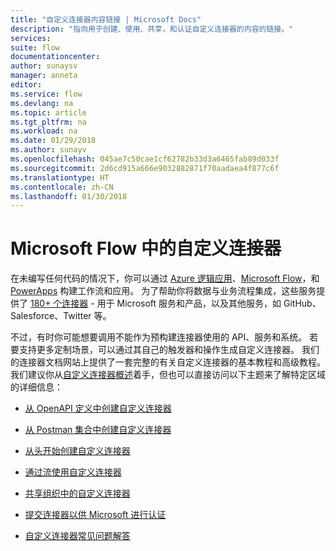 ```yaml
---
title: "自定义连接器内容链接 | Microsoft Docs"
description: "指向用于创建、使用、共享，和认证自定义连接器的内容的链接。"
services: 
suite: flow
documentationcenter: 
author: sunaysv
manager: anneta
editor: 
ms.service: flow
ms.devlang: na
ms.topic: article
ms.tgt_pltfrm: na
ms.workload: na
ms.date: 01/29/2018
ms.author: sunayv
ms.openlocfilehash: 045ae7c50cae1cf62782b33d3a6465fab89d033f
ms.sourcegitcommit: 2d6cd915a666e9032882871f70aadaea4f877c6f
ms.translationtype: HT
ms.contentlocale: zh-CN
ms.lasthandoff: 01/30/2018
---
```

# <a name="custom-connectors-in-microsoft-flow"></a>Microsoft Flow 中的自定义连接器

在未编写任何代码的情况下，你可以通过 [Azure 逻辑应用](https://azure.microsoft.com/services/logic-apps)、[Microsoft Flow](https://flow.microsoft.com)，和 [PowerApps](https://powerapps.microsoft.com) 构建工作流和应用。 为了帮助你将数据与业务流程集成，这些服务提供了 [180+ 个连接器](https://docs.microsoft.com/connectors/) - 用于 Microsoft 服务和产品，以及其他服务，如 GitHub、Salesforce、Twitter 等。 

不过，有时你可能想要调用不能作为预构建连接器使用的 API、服务和系统。 若要支持更多定制场景，可以通过其自己的触发器和操作生成自定义连接器。 我们的连接器文档网站上提供了一套完整的有关自定义连接器的基本教程和高级教程。 我们建议你从[自定义连接器概述](https://docs.microsoft.com/connectors/custom-connectors/)着手，但也可以直接访问以下主题来了解特定区域的详细信息：

* [从 OpenAPI 定义中创建自定义连接器](https://docs.microsoft.com/connectors/custom-connectors/define-openapi-definition)

* [从 Postman 集合中创建自定义连接器](https://docs.microsoft.com/connectors/custom-connectors/define-postman-collection)

* [从头开始创建自定义连接器](https://docs.microsoft.com/connectors/custom-connectors/define-blank)

* [通过流使用自定义连接器](https://docs.microsoft.com/connectors/custom-connectors/use-custom-connector-flow)

* [共享组织中的自定义连接器](https://docs.microsoft.com/connectors/custom-connectors/share)

* [提交连接器以供 Microsoft 进行认证](https://docs.microsoft.com/connectors/custom-connectors/submit-certification)

* [自定义连接器常见问题解答](https://docs.microsoft.com/connectors/custom-connectors/faq)